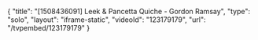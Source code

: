 {
    "title": "[1508436091] Leek & Pancetta Quiche - Gordon Ramsay",
    "type": "solo",
    "layout": "iframe-static",
    "videoId": "123179179",
    "url": "\/tvpembed\/123179179"
}